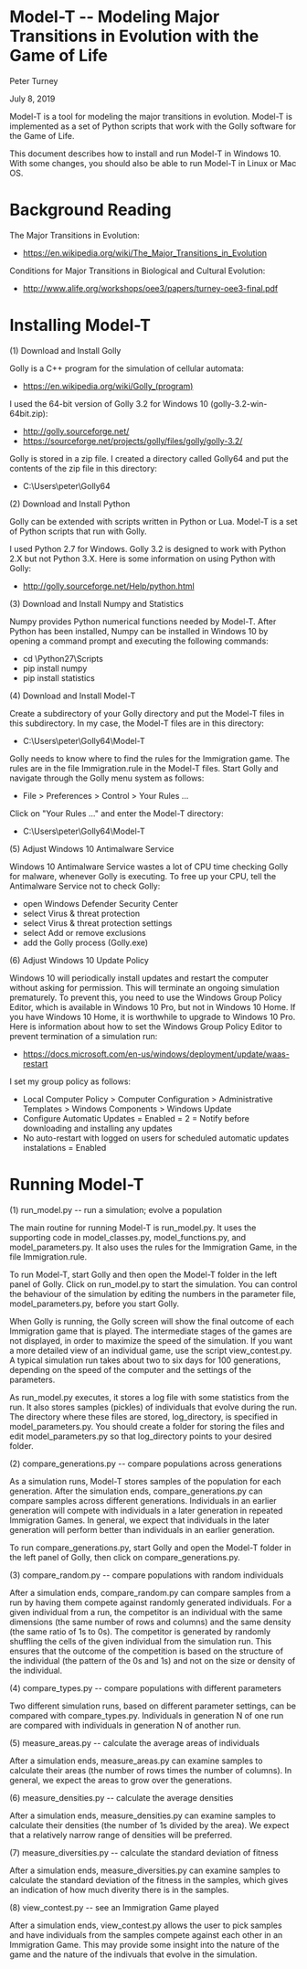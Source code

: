 

Model-T -- Modeling Major Transitions in Evolution with the Game of Life
========================================================================

Peter Turney

July 8, 2019

Model-T is a tool for modeling the major transitions in evolution.
Model-T is implemented as a set of Python scripts that work with the Golly 
software for the Game of Life.

This document describes how to install and run Model-T in Windows 10.
With some changes, you should also be able to run Model-T in Linux
or Mac OS.


Background Reading
==================

The Major Transitions in Evolution:

- https://en.wikipedia.org/wiki/The_Major_Transitions_in_Evolution

Conditions for Major Transitions in Biological and Cultural Evolution:

- http://www.alife.org/workshops/oee3/papers/turney-oee3-final.pdf


Installing Model-T
==================

(1) Download and Install Golly

Golly is a C++ program for the simulation of cellular automata:

- https://en.wikipedia.org/wiki/Golly_(program)

I used the 64-bit version of Golly 3.2 for Windows 10 
(golly-3.2-win-64bit.zip):

- http://golly.sourceforge.net/
- https://sourceforge.net/projects/golly/files/golly/golly-3.2/
  
Golly is stored in a zip file. I created a directory called Golly64
and put the contents of the zip file in this directory:

- C:\Users\peter\Golly64


(2) Download and Install Python

Golly can be extended with scripts written in Python or Lua. Model-T is
a set of Python scripts that run with Golly.

I used Python 2.7 for Windows. Golly 3.2 is designed to work with Python 2.X
but not Python 3.X. Here is some information on using Python with Golly:

- http://golly.sourceforge.net/Help/python.html


(3) Download and Install Numpy and Statistics

Numpy provides Python numerical functions needed by Model-T. After Python
has been installed, Numpy can be installed in Windows 10 by opening a
command prompt and executing the following commands:

- cd \Python27\Scripts
- pip install numpy
- pip install statistics


(4) Download and Install Model-T

Create a subdirectory of your Golly directory and put the Model-T files
in this subdirectory. In my case, the Model-T files are in this
directory:

- C:\Users\peter\Golly64\Model-T

Golly needs to know where to find the rules for the Immigration game.
The rules are in the file Immigration.rule in the Model-T files.
Start Golly and navigate through the Golly menu system as follows:

- File > Preferences > Control > Your Rules ...

Click on "Your Rules ..." and enter the Model-T directory:

- C:\Users\peter\Golly64\Model-T


(5) Adjust Windows 10 Antimalware Service

Windows 10 Antimalware Service wastes a lot of CPU time checking Golly
for malware, whenever Golly is executing. To free up your CPU, tell the
Antimalware Service not to check Golly:

- open Windows Defender Security Center
- select Virus & threat protection
- select Virus & threat protection settings
- select Add or remove exclusions
- add the Golly process (Golly.exe)


(6) Adjust Windows 10 Update Policy

Windows 10 will periodically install updates and restart the computer
without asking for permission. This will terminate an ongoing simulation
prematurely. To prevent this, you need to use the Windows Group Policy
Editor, which is available in Windows 10 Pro, but not in Windows 10 Home.
If you have Windows 10 Home, it is worthwhile to upgrade to Windows 10 Pro.
Here is information about how to set the Windows Group Policy Editor
to prevent termination of a simulation run:

- https://docs.microsoft.com/en-us/windows/deployment/update/waas-restart

I set my group policy as follows:

- Local Computer Policy > Computer Configuration > Administrative Templates > Windows Components > Windows Update
- Configure Automatic Updates = Enabled = 2 = Notify before downloading
  and installing any updates
- No auto-restart with logged on users for scheduled automatic updates
  instalations = Enabled
  

Running Model-T
===============

(1) run_model.py -- run a simulation; evolve a population

The main routine for running Model-T is run_model.py. It uses the
supporting code in model_classes.py, model_functions.py, and
model_parameters.py. It also uses the rules for the Immigration
Game, in the file Immigration.rule.

To run Model-T, start Golly and then open the Model-T folder in the 
left panel of Golly. Click on run_model.py to start the simulation. 
You can control the behaviour of the simulation by editing the
numbers in the parameter file, model_parameters.py, before you
start Golly. 

When Golly is running, the Golly screen will show the final outcome of
each Immigration game that is played. The intermediate stages of the 
games are not displayed, in order to maximize the speed of the simulation. 
If you want a more detailed view of an individual game, use the
script view_contest.py. A typical simulation run takes about two to
six days for 100 generations, depending on the speed of the computer
and the settings of the parameters.

As run_model.py executes, it stores a log file with some statistics
from the run. It also stores samples (pickles) of individuals that 
evolve during the run. The directory where these files are stored, 
log_directory, is specified in model_parameters.py. You should
create a folder for storing the files and edit model_parameters.py
so that log_directory points to your desired folder.


(2) compare_generations.py -- compare populations across generations

As a simulation runs, Model-T stores samples of the population for each
generation. After the simulation ends, compare_generations.py can 
compare samples across different generations. Individuals in an
earlier generation will compete with individuals in a later generation
in repeated Immigration Games. In general, we expect that individuals
in the later generation will perform better than individuals in an
earlier generation.

To run compare_generations.py, start Golly and open the Model-T folder 
in the  left panel of Golly, then click on compare_generations.py.


(3) compare_random.py -- compare populations with random individuals

After a simulation ends, compare_random.py can compare samples from
a run by having them compete against randomly generated individuals.
For a given individual from a run, the competitor is an individual
with the same dimensions (the same number of rows and columns) and
the same density (the same ratio of 1s to 0s). The competitor is
generated by randomly shuffling the cells of the given individual 
from the simulation run. This ensures that the outcome of the
competition is based on the structure of the individual (the
pattern of the 0s and 1s) and not on the size or density of the
individual. 


(4) compare_types.py -- compare populations with different parameters

Two different simulation runs, based on different parameter settings,
can be compared with compare_types.py. Individuals in generation N of
one run are compared with individuals in generation N of another run.


(5) measure_areas.py -- calculate the average areas of individuals

After a simulation ends, measure_areas.py can examine samples to
calculate their areas (the number of rows times the number of columns).
In general, we expect the areas to grow over the generations.


(6) measure_densities.py -- calculate the average densities

After a simulation ends, measure_densities.py can examine samples to
calculate their densities (the number of 1s divided by the area).
We expect that a relatively narrow range of densities will be
preferred.


(7) measure_diversities.py -- calculate the standard deviation of fitness

After a simulation ends, measure_diversities.py can examine samples
to calculate the standard deviation of the fitness in the samples, which
gives an indication of how much diverity there is in the samples.


(8) view_contest.py -- see an Immigration Game played

After a simulation ends, view_contest.py allows the user to pick
samples and have individuals from the samples compete against
each other in an Immigration Game. This may provide some
insight into the nature of the game and the nature of the
indivuals that evolve in the simulation.

